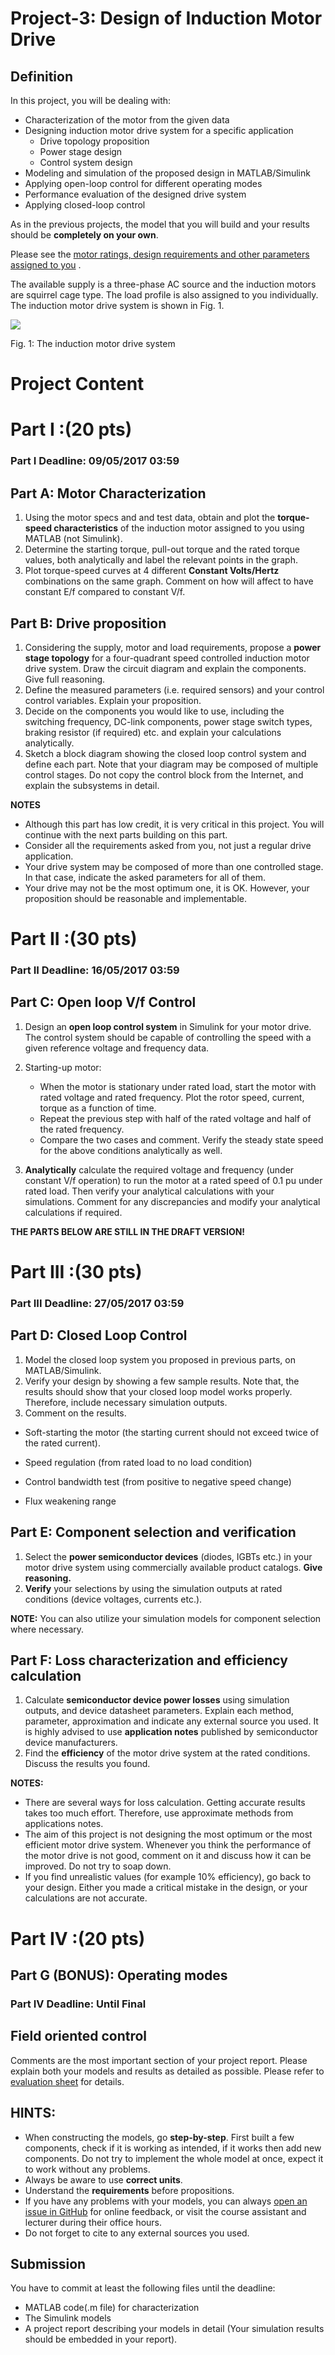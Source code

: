 # Project-3: Design of Induction Motor Drive

## Definition

In this project, you will be dealing with:

* Characterization of the motor from the given data
* Designing induction motor drive system for a specific application
  * Drive topology proposition
  * Power stage design
  * Control system design
* Modeling and simulation of the proposed design in MATLAB/Simulink
* Applying open-loop control for different operating modes
* Performance evaluation of the designed drive system
* Applying closed-loop control

As in the previous projects, the model that you will build and your results should be **completely on your own**.

Please see the [motor ratings, design requirements and other parameters assigned to you](https://github.com/odtu/ee462/blob/master/Project_3/motordata.md) .

The available supply is a three-phase AC source and the induction motors are squirrel cage type. The load profile is also assigned to you individually. The induction motor drive system is shown in Fig. 1.

![](./project3.png)

Fig. 1: The induction motor drive system

# Project Content

# Part I :(20 pts)

### Part I Deadline: 09/05/2017 03:59

## Part A: Motor Characterization

1. Using the motor specs and and test data, obtain and plot the **torque-speed characteristics** of the induction motor assigned to you using MATLAB (not Simulink).
2. Determine the starting torque, pull-out torque and the rated torque values, both analytically and label the relevant points in the graph.
3. Plot torque-speed curves at 4 different **Constant Volts/Hertz** combinations on the same graph. Comment on how will affect to have constant E/f compared to constant V/f.

## Part B: Drive proposition

1. Considering the supply, motor and load requirements, propose a **power stage topology** for a four-quadrant speed controlled induction motor drive system. Draw the circuit diagram and explain the components. Give full reasoning.
2. Define the measured parameters (i.e. required sensors) and your control control variables. Explain your proposition.
3. Decide on the components you would like to use, including the switching frequency, DC-link components, power stage switch types, braking resistor (if required) etc. and explain your calculations analytically.
4. Sketch a block diagram showing the closed loop control system and define each part. Note that your diagram may be composed of multiple control stages. Do not copy the control block from the Internet, and explain the subsystems in detail.

**NOTES**
* Although this part has low credit, it is very critical in this project. You will continue with the next parts building on this part.
* Consider all the requirements asked from you, not just a regular drive application.
* Your drive system may be composed of more than one controlled stage. In that case, indicate the asked parameters for all of them.
* Your drive may not be the most optimum one, it is OK. However, your proposition should be reasonable and implementable.

# Part II :(30 pts)

### Part II Deadline: 16/05/2017 03:59

## Part C: Open loop V/f Control

1. Design an **open loop control system** in Simulink for your motor drive. The control system should be capable of controlling the speed with a given reference voltage and frequency data.

2. Starting-up motor:
    - When the motor is stationary under rated load, start the motor with rated voltage and rated frequency. Plot the rotor speed,  current, torque as a function of time.
    - Repeat the previous step with half of the rated voltage and half of the rated frequency. 
    - Compare the two cases and comment. Verify the steady state speed for the above conditions analytically as well.

3. **Analytically** calculate the required voltage and frequency (under constant V/f operation) to run the motor at a rated speed of 0.1 pu under rated load. Then verify your analytical calculations with your simulations. Comment for any discrepancies and modify your analytical calculations if required.


**THE PARTS BELOW ARE STILL IN THE DRAFT VERSION!**

# Part III :(30 pts)

### Part III Deadline: 27/05/2017 03:59

## Part D: Closed Loop Control

1. Model the closed loop system you proposed in previous parts, on MATLAB/Simulink.
2. Verify your design by showing a few sample results. Note that, the results should show that your closed loop model works properly. Therefore, include necessary simulation outputs.
3. Comment on the results.

* Soft-starting the motor (the starting current should not exceed twice of the rated current).

* Speed regulation (from rated load to no load condition)
* Control bandwidth test (from positive to negative speed change)

* Flux weakening range

## Part E: Component selection and verification

1. Select the **power semiconductor devices** (diodes, IGBTs etc.) in your motor drive system using commercially available product catalogs. **Give reasoning.**
2. **Verify** your selections by using the simulation outputs at rated conditions (device voltages, currents etc.).

**NOTE:** You can also utilize your simulation models for component selection where necessary.  

## Part F: Loss characterization and efficiency calculation

1. Calculate **semiconductor device power losses** using simulation outputs, and device datasheet parameters. Explain each method, parameter, approximation and indicate any external source you used. It is highly advised to use **application notes** published by semiconductor device manufacturers.
2. Find the **efficiency** of the motor drive system at the rated conditions. Discuss the results you found.

**NOTES:**
* There are several ways for loss calculation. Getting accurate results takes too much effort. Therefore, use approximate methods from applications notes.
* The aim of this project is not designing the most optimum or the most efficient motor drive system. Whenever you think the performance of the motor drive is not good, comment on it and discuss how it can be improved. Do not try to soap down.
* If you find unrealistic values (for example 10% efficiency), go back to your design. Either you made a critical mistake in the design, or your calculations are not accurate.

# Part IV :(20 pts)

## Part G (BONUS): Operating modes


### Part IV Deadline: Until Final

## Field oriented control

Comments are the most important section of your project report. Please explain both your models and results as detailed as possible. Please refer to [evaluation sheet](https://github.com/odtu/ee462/blob/master/Project_3/evaluation.md) for details.

## HINTS:

* When constructing the models, go **step-by-step**. First built a few components, check if it is working as intended, if it works then add new components. Do not try to implement the whole model at once, expect it to work without any problems.
* Always be aware to use **correct units**.
* Understand the **requirements** before propositions.
* If you have any problems with your models, you can always [open an issue in GitHub](https://guides.github.com/features/issues/) for online feedback, or visit the course assistant and lecturer during their office hours.
*  Do not forget to cite to any external sources you used.

## Submission

You have to commit at least the following files until the deadline:

- MATLAB code(.m file) for characterization
- The Simulink models
- A project report describing your models in detail (Your simulation results should be embedded in your report).
